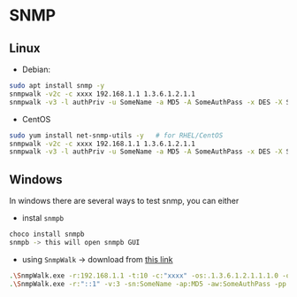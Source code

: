 # SNMP
## Linux
- Debian:
```sh
sudo apt install snmp -y
snmpwalk -v2c -c xxxx 192.168.1.1 1.3.6.1.2.1.1
snmpwalk -v3 -l authPriv -u SomeName -a MD5 -A SomeAuthPass -x DES -X SomePrivPass 192.168.1.1 1.3.6.1.2.1
```
- CentOS
```sh
sudo yum install net-snmp-utils -y   # for RHEL/CentOS
snmpwalk -v2c -c xxxx 192.168.1.1 1.3.6.1.2.1.1
snmpwalk -v3 -l authPriv -u SomeName -a MD5 -A SomeAuthPass -x DES -X SomePrivPass 192.168.1.1 1.3.6.1.2.1
```
## Windows
In windows there are several ways to test snmp, you can either 
- instal `snmpb` 
```sh
choco install snmpb
snmpb -> this will open snmpb GUI
```
- using `SnmpWalk` -> download from [this link](https://ezfive.com/snmpsoft-tools/snmp-walk/) 
```sh
.\SnmpWalk.exe -r:192.168.1.1 -t:10 -c:"xxxx" -os:.1.3.6.1.2.1.1.1.0 -op:.1.3.6.1.2.1.1.8.0
.\SnmpWalk.exe -r:"::1" -v:3 -sn:SomeName -ap:MD5 -aw:SomeAuthPass -pp:DES -pw:SomePrivPass -os:.1.3.6.1.2.1 -op:.1.3.6.1.2.65535 -q
```
